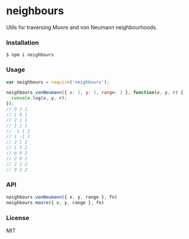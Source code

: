# neighbours

Utils for traversing Moore and von Neumann neighbourhoods.

### Installation

    $ npm i neighbours

### Usage

```js
var neighbours = require('neighbours');

neighbours.vonNeumann({ x: 1, y: 1, range: 2 }, function(x, y, r) {
  console.log(x, y, r);
});
// 0 1 1
// 1 0 1
// 2 1 1
// 1 2 1
// -1 1 2
// 1 -1 2
// 3 1 2
// 1 3 2
// 0 0 2
// 2 0 2
// 2 2 2
// 0 2 2
```

### API

```js
neighbours.vonNeumann({ x, y, range }, fn)
neighbours.moore({ x, y, range }, fn)
```

### License

MIT
